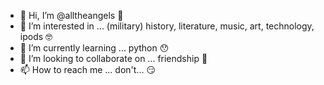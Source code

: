 - 👋 Hi, I’m @alltheangels 👼
- 👀 I’m interested in ... (military) history, literature, music, art, technology, ipods 🤓
- 🌱 I’m currently learning ... python 😯
- 💞️ I’m looking to collaborate on ... friendship 🥺
- 📫 How to reach me ... don't... 😏

<!---
alltheangels/alltheangels is a ✨ special ✨ repository because its `README.md` (this file) appears on your GitHub profile.
You can click the Preview link to take a look at your changes.
--->
